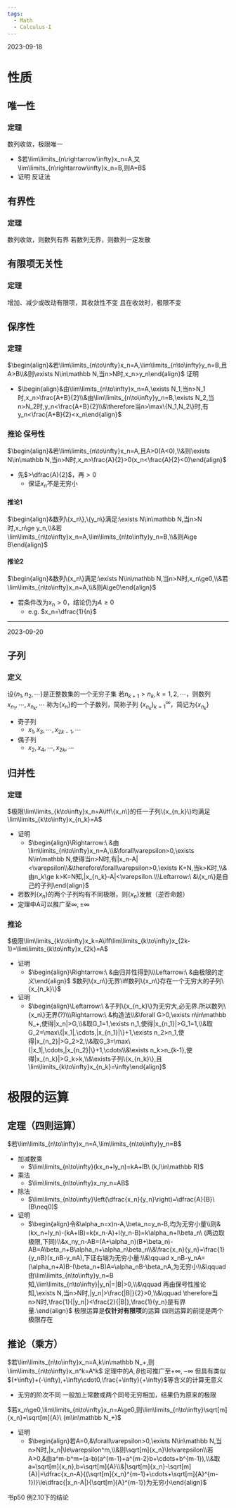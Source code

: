 ```yaml
---
tags:
  - Math
  - Calculus-I
---
```

2023-09-18
# 性质
## 唯一性
### 定理
数列收敛，极限唯一
- $若\lim\limits_{n\rightarrow\infty}x_n=A,又\lim\limits_{n\rightarrow\infty}x_n=B,则A=B$
- 证明 反证法
## 有界性
### 定理
数列收敛，则数列有界
若数列无界，则数列一定发散
## 有限项无关性
### 定理
增加、减少或改动有限项，其收敛性不变
且在收敛时，极限不变

## 保序性
### 定理
$\begin{align}&若\lim\limits_{n\to\infty}x_n=A,\lim\limits_{n\to\infty}y_n=B,且A>B\\&则\exists N\in\mathbb N,当n>N时,x_n>y_n\end{align}$
证明
- $\begin{align}&由\lim\limits_{n\to\infty}x_n=A,\exists N_1,当n>N_1时,x_n>\frac{A+B}{2}\\&由\lim\limits_{n\to\infty}y_n=B,\exists N_2,当n>N_2时,y_n<\frac{A+B}{2}\\&\therefore当n>\max\{N_1,N_2\}时,有y_n<\frac{A+B}{2}<x_n\end{align}$
### 推论 保号性
$\begin{align}&若\lim\limits_{n\to\infty}x_n=A,且A>0(A<0),\\&则\exists N\in\mathbb N,当n>N时,x_n>\frac{A}{2}>0(x_n<\frac{A}{2}<0)\end{align}$
- 先$>\dfrac{A}{2}$，再$>0$
	- 保证$x_n$不是无穷小
#### 推论1
$\begin{align}&数列\{x_n\},\{y_n\}满足:\exists N\in\mathbb N,当n>N时,x_n\ge y_n,\\&若\lim\limits_{n\to\infty}x_n=A,\lim\limits_{n\to\infty}y_n=B,\\&则A\ge B\end{align}$
#### 推论2
$\begin{align}&数列\{x_n\}满足:\exists N\in\mathbb N,当n>N时,x_n\ge0,\\&若\lim\limits_{n\to\infty}x_n=A,\\&则A\ge0\end{align}$
- 若条件改为$x_n>0$，结论仍为$A\ge0$
	- e.g. $x_n=\dfrac{1}{n}$
***
2023-09-20
## 子列
### 定义
设$\{n_1,n_2,\cdots\}$是正整数集的一个无穷子集
若$n_{k+1}>n_k,k=1,2,\cdots$，则数列$x_{n_1},\cdots,x_{n_k},\cdots$
称为$\{x_n\}$的一个子数列，简称子列
$\{x_{n_k}\}^\infty_{k=1}$，简记为$\{x_{n_k}\}$
- 奇子列
	- $x_1,x_3,\cdots,x_{2k-1},\cdots$
- 偶子列
	- $x_2,x_4,\cdots,x_{2k},\cdots$
## 归并性
### 定理
$极限\lim\limits_{k\to\infty}x_n=A\iff\{x_n\}的任一子列\{x_{n_k}\}均满足\lim\limits_{k\to\infty}x_{n_k}=A$
- 证明
	- $\begin{align}\Rightarrow:\ &由\lim\limits_{n\to\infty}x_n=A,\\&\forall\varepsilon>0,\exists N\in\mathbb N,使得当n>N时,有|x_n-A|<\varepsilon\\&\therefore\forall\varepsilon>0,\exists K=N,当k>K时,\\&由n_k\ge k>K=N知,|x_{n_k}-A|<\varepsilon.\\\Leftarrow:\ &\{x_n\}是自己的子列\end{align}$
- 若数列$\{x_n\}$的两个子列均有不同极限，则$\{x_n\}$发散（逆否命题）
- 定理中A可以推广至$\infty,\pm\infty$
### 推论
$极限\lim\limits_{k\to\infty}x_k=A\iff\lim\limits_{k\to\infty}x_{2k-1}=\lim\limits_{k\to\infty}x_{2k}=A$
- 证明
	- $\begin{align}\Rightarrow:\ &由归并性得到\\\Leftarrow:\ &由极限的定义\end{align}$
$数列\{x_n\}无界\iff数列\{x_n\}存在一个无穷大的子列\{x_{n_k}\}$
- 证明
	- $\begin{align}\Leftarrow:\ &子列\{x_{n_k}\}为无穷大,必无界.所以数列\{x_n\}无界(?)\\\Rightarrow:\ &构造法\\&\forall G>0,\exists n\in\mathbb N_+,使得|x_n|>G,\\&取G_1=1,\exists n_1,使得|x_{n_1}|>G_1=1,\\&取G_2=\max\{|x_1|,\cdots,|x_{n_1}|\}+1,\exists n_2>n_1,使得|x_{n_2}|>G_2>2,\\&取G_3=\max\{|x_1|,\cdots,|x_{n_2}|\}+1,\cdots\\&\exists n_k>n_{k-1},使得|x_{n_k}|>G_k>k,\\&\exists子列\{x_{n_k}\},且\lim\limits_{k\to\infty}x_{n_k}=\infty\end{align}$
# 极限的运算
## 定理（四则运算）
$若\lim\limits_{n\to\infty}x_n=A,\lim\limits_{n\to\infty}y_n=B$
- 加减数乘
	- $\lim\limits_{n\to\infty}(kx_n+ly_n)=kA+lB\ (k,l\in\mathbb R)$
- 乘法
	- $\lim\limits_{n\to\infty}x_ny_n=AB$
- 除法
	- $\lim\limits_{n\to\infty}\left(\dfrac{x_n}{y_n}\right)=\dfrac{A}{B}\ (B\neq0)$
- 证明
	- $\begin{align}令&\alpha_n=x)n-A,\beta_n=y_n-B,均为无穷小量\\则&(kx_n+ly_n)-(kA+lB)=k(x_n-A)+l(y_n-B)=k\alpha_n+l\beta_n\ (两边取极限,下同)\\&x_ny_n-AB=(A+\alpha_n)(B+\beta_n)-AB=A\beta_n+B\alpha_n+\alpha_n\beta_n\\&\frac{x_n}{y_n}=\frac{1}{y_nB}(x_nB-y_nA),下证右端为无穷小量:\\&\qquad x_nB-y_nA=(\alpha_n+A)B-(\beta_n+B)A=\alpha_nB-\beta_nA,为无穷小\\&\qquad 由\lim\limits_{n\to\infty}y_n=B知,\lim\limits_{n\to\infty}|y_n|=|B|>0,\\&\qquad 再由保号性推论知,\exists N,当n>N时,|y_n|>\frac{|B|}{2}>0,\\&\qquad \therefore当n>N时,\frac{1}{|y_n|}<\frac{2}{|B|},\frac{1}{y_n}是有界量.\end{align}$
极限运算是**仅针对有限项**的运算
四则运算的前提是两个极限存在
## 推论（乘方）
$若\lim\limits_{n\to\infty}x_n=A,k\in\mathbb N_+,则\lim\limits_{n\to\infty}x_n^k=A^k$
定理中的$A,B$也可推广至$+\infty,-\infty$
但具有类似$(+\infty)+(-\infty),+\infty\cdot0,\frac{+\infty}{+\infty}$等含义的计算无意义
- 无穷的阶次不同
一般加上常数或两个同号无穷相加，结果仍为原来的极限

$若x_n\ge0,\lim\limits_{n\to\infty}x_n=A\ge0,则\lim\limits_{n\to\infty}\sqrt[m]{x_n}=\sqrt[m]{A}\ (m\in\mathbb N_+)$
- 证明
	- $\begin{align}若A=0,&\forall\varepsilon>0,\exists N\in\mathbb N,当n>N时,|x_n|\le\varepsilon^m,\\&则\sqrt[m]{x_n}\le\varepsilon\\若A>0,&由a^m-b^m=(a-b)(a^{m-1}+a^{m-2}b+\cdots+b^{m-1}),\\&取a=\sqrt[m]{x_n},b=\sqrt[m]{A}\\&|\sqrt[m]{x_n}-\sqrt[m]{A}|=\dfrac{x_n-A}{(\sqrt[m]{x_n}^{m-1}+\cdots+\sqrt[m]{A}^{m-1})}\le\dfrac{|x_n-A|}{\sqrt[m]{A}^{m-1}}为无穷小\end{align}$







书p50 例2.10下的结论
